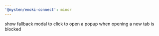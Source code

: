 ```yaml
---
'@mysten/enoki-connect': minor
---
```


show fallback modal to click to open a popup when opening a new tab is blocked
